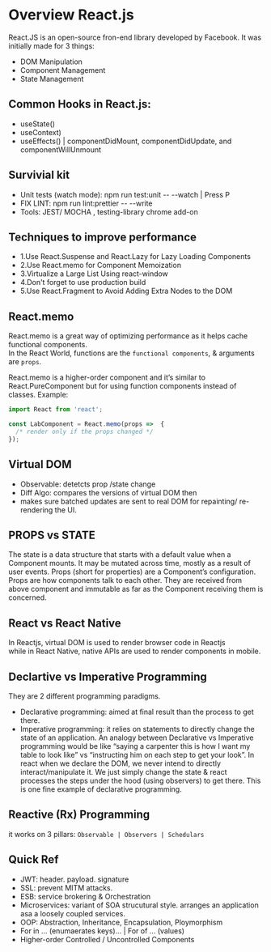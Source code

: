 # Overview React.js

React.JS is an open-source fron-end library developed by Facebook.
It was initially made for 3 things:
 * DOM Manipulation
 * Component Management
 * State Management

## Common Hooks in React.js:
 * useState()
 * useContext)
 * useEffects() | componentDidMount, componentDidUpdate, and componentWillUnmount

## Survivial kit
* Unit tests (watch mode): npm run test:unit -- --watch | Press P
* FIX LINT: npm run lint:prettier -- --write
* Tools: JEST/ MOCHA , testing-library chrome add-on


## Techniques to improve performance
* 1.Use React.Suspense and React.Lazy for Lazy Loading Components
* 2.Use React.memo for Component Memoization
* 3.Virtualize a Large List Using react-window
* 4.Don't forget to use production build
* 5.Use React.Fragment to Avoid Adding Extra Nodes to the DOM


## React.memo
React.memo is a great way of optimizing performance as it helps cache functional components.  
In the React World, functions are the `functional components`, & arguments are `props`.

React.memo is a higher-order component and it’s similar to React.PureComponent but for using function components instead of classes. Example:

```js
import React from 'react';

const LabComponent = React.memo(props =>  {
  /* render only if the props changed */
});
```

## Virtual DOM
 * Observable: detetcts prop /state change
 * Diff Algo: compares the versions of virtual DOM then 
 * makes sure batched updates are sent to real DOM for repainting/ re-rendering the UI.

## PROPS vs STATE
The state is a data structure that starts with a default value when a Component mounts. It may be mutated across time, mostly as a result of user events.
Props (short for properties) are a Component’s configuration. Props are how components talk to each other. They are received from above component and immutable as far as the Component receiving them is concerned.

## React vs React Native
In Reactjs, virtual DOM is used to render browser code in Reactjs  
while in React Native, native APIs are used to render components in mobile.


## Declartive vs Imperative Programming
They are 2 different programming paradigms. 

 * Declarative programming: aimed at final result than the process to get there. 
 * Imperative programming: it relies on statements to directly change the state  of an application. An analogy between Declarative vs Imperative programming would be like “saying a carpenter this is how I want my table to look like” vs “instructing him on each step to get your look”. In react when we declare the DOM, we never intend to directly interact/manipulate it. We just simply change the state & react processes the steps under the hood (using observers) to get there. This is one fine example of declarative programming. 


## Reactive (Rx) Programming
it works on 3 pillars: `Observable | Observers | Schedulars`


## Quick Ref
 * JWT: header. payload. signature
 * SSL: prevent MITM attacks.
 * ESB: service brokering & Orchestration
 * Microservices: variant of SOA strucutural style. arranges an application asa a loosely coupled services.
 * OOP: Abstraction, Inheritance, Encapsulation, Ploymorphism
 * For in ... (enumaerates keys)... | For of ... (values)
 * Higher-order Controlled / Uncontrolled Components
